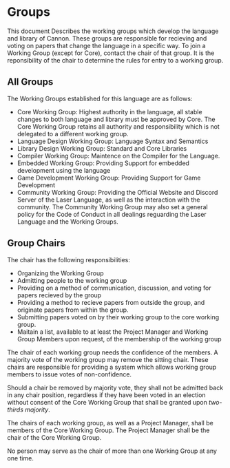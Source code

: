 # Groups

This document Describes the working groups which develop the language and library of Cannon. 
These groups are responsible for recieving and voting on papers that change the language in a specific way. 
To join a Working Group (except for Core), contact the chair of that group. 
It is the reponsibility of the chair to determine the rules for entry to a working group. 

## All Groups

The Working Groups established for this language are as follows:
* Core Working Group: Highest authority in the language, all stable changes to both language and library must be approved by Core. The Core Working Group retains all authority and responsibility which is not delegated to a different working group.
* Language Design Working Group: Language Syntax and Semantics
* Library Design Working Group: Standard and Core Libraries
* Compiler Working Group: Maintence on the Compiler for the Language.
* Embedded Working Group: Providing Support for embedded development using the language
* Game Development Working Group: Providing Support for Game Development
* Community Working Group: Providing the Official Website and Discord Server of the Laser Language, as well as the interaction with the community. The Community Working Group may also set a general policy for the Code of Conduct in all dealings reguarding the Laser Language and the Working Groups.

## Group Chairs

The chair has the following responsibilities:
* Organizing the Working Group
* Admitting people to the working group
* Providing on a method of communication, discussion, and voting for papers recieved by the group
* Providing a method to recieve papers from outside the group, and originate papers from within the group.
* Submitting papers voted on by their working group to the core working group. 
* Maitain a list, available to at least the Project Manager and Working Group Members upon request, of the membership of the working group

The chair of each working group needs the confidence of the members. A majority vote of the working group may remove the sitting chair. These chairs are responsible for providing a system which allows working group members to issue votes of non-confidence. 

Should a chair be removed by majority vote, they shall not be admitted back in any chair position, regardless if they have been voted in an election without consent of the Core Working Group that shall be granted upon *two-thirds majority*. 

The chairs of each working group, as well as a Project Manager, shall be members of the Core Working Group. The Project Manager shall be the chair of the Core Working Group.

No person may serve as the chair of more than one Working Group at any one time. 
